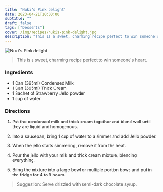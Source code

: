 ```yaml
---
title: "Nuki's Pink delight"
date: 2023-04-21T10:00:00
subtitle: ""
draft: false
tags: ["Desserts"]
cover: /img/recipes/nukis-pink-delight.jpg
description: "This is a sweet, charming recipe perfect to win someone's heart."
---
```


<div class="my-flexbox row-collapse center basic-gap" >
  <div>
    <img src="/img/recipes/nukis-pink-delight.jpg" alt="Nuki's Pink delight" class="cover-img">
  </div>
  <div>
    <blockquote>
      This is a sweet, charming recipe perfect to win someone's heart.
    </blockquote>
  </div>
</div>

### Ingredients

- 1 Can (395ml) Condensed Milk 
- 1 Can (395ml) Thick Cream 
- 1 Sachet of Strawberry Jello powder
- 1 cup of water

### Directions

1. Put the condensed milk and thick cream together and blend well until they are liquid and homogenous.

2. Into a saucepan, bring 1 cup of water to a simmer and add Jello powder.

3. When the jello starts simmering, remove it from the heat.

4. Pour the jello with your milk and thick cream mixture, blending everything.

5. Bring the mixture into a large bowl or multiple portion bows and put in the fridge for 4 to 8 hours.

<blockquote class="with-roo">Suggestion: Serve drizzled with semi-dark chocolate syrup.</blockquote>